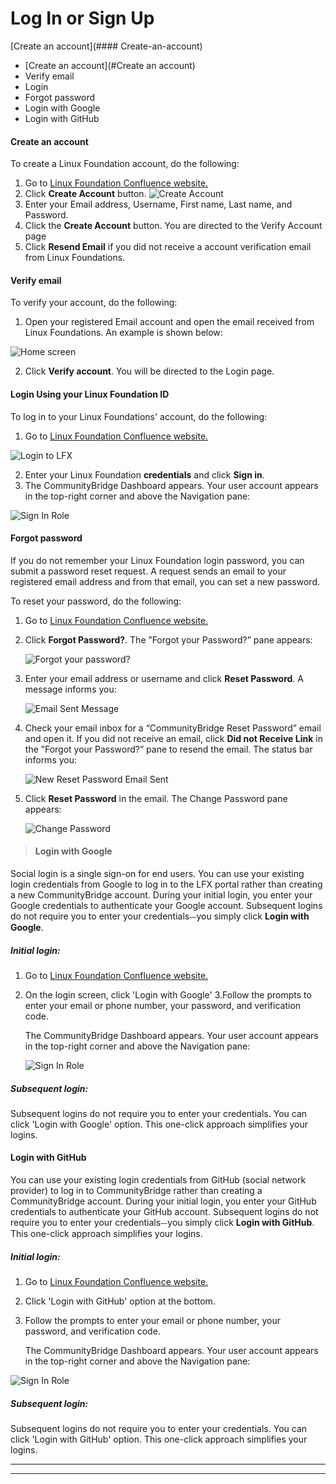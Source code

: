 # Log In or Sign Up

[Create an account](#### Create-an-account)

<ul><li>[Create an account](#Create an account)</li><li>Verify email</li><li>Login</li><li>Forgot password</li><li>Login with Google</li><li>Login with GitHub</li></ul>

####  Create an account

To create a Linux Foundation account, do the following:

1. Go to [Linux Foundation Confluence website.](https://console.dev.itx.linuxfoundation.org/#/)
2. Click <b>Create Account</b> button. ![Create Account](imgs/create_account.png)
3. Enter your Email address, Username, First name, Last name, and Password.
4. Click the <b>Create Account</b> button. You are directed to the Verify Account page
5. Click <b>Resend Email</b> if you did not receive a account verification email from Linux Foundations.

####  **Verify email**

To verify your account, do the following:

1. Open your registered Email account and open the email received from Linux Foundations. An example is shown below:

![Home screen](./imgs/3.png)

2. Click <b>Verify account</b>. You will be directed to the Login page.

####  **Login Using your Linux Foundation ID**

To log in to your Linux Foundations' account, do the following:

1. Go to [Linux Foundation Confluence website.](https://console.dev.itx.linuxfoundation.org/#/)

![Login to LFX](imgs/lfx-login-to-lfx.png)

2. Enter your Linux Foundation **credentials** and click **Sign in**.
3.  The CommunityBridge Dashboard appears. Your user account appears in the top-right corner and above the Navigation pane:

   ![Sign In Role](imgs/lfx-sign-in-role-identification.png)

#### **Forgot password**

If you do not remember your Linux Foundation login password, you can submit a password reset request. A request sends an email to your registered email address and from that email, you can set a new password.

To reset your password, do the following:

1. Go to [Linux Foundation Confluence website.](https://console.dev.itx.linuxfoundation.org/#/)
2. Click **Forgot Password?**. The ”Forgot your Password?” pane appears:

   ![Forgot your password?](imgs/lfx-forgot-your-password.png)
   
3. Enter your email address or username and click **Reset Password**. A message informs you:

   ![Email Sent Message](imgs/lfx-email-has-been-sent.png)

4. Check your email inbox for a “CommunityBridge Reset Password” email and open it. If you did not receive an email, click **Did not Receive Link** in the ”Forgot your Password?” pane to resend the email. The status bar informs you:

   ![New Reset Password Email Sent](imgs/lfx-new-reset-password-email-sent.png)
   
5. Click **Reset Password** in the email. The Change Password pane appears:

   ![Change Password](imgs/lfx-change-password.png)
 
>####  **Login with Google**

Social login is a single sign-on for end users. You can use your existing login credentials from Google to log in to the LFX portal rather than creating a new CommunityBridge  account. During your initial login, you enter your Google credentials to authenticate your Google account. Subsequent logins do not require you to enter your credentials⏤you simply click **Login with Google**.

 ##### Initial login: 

1. Go to [Linux Foundation Confluence website.](https://console.dev.itx.linuxfoundation.org/#/)
2. On the login screen, click 'Login with Google'
3.Follow the prompts to enter your email or phone number, your password, and verification code.

   The CommunityBridge Dashboard appears. Your user account appears in the top-right corner and above the Navigation pane:

   ![Sign In Role](imgs/lfx-sign-in-role-identification.png)

#####  Subsequent login:

Subsequent logins do not require you to enter your credentials. You can click 'Login with Google' option. This one-click approach simplifies your logins.

#### **Login with GitHub**

You can use your existing login credentials from GitHub (social network provider) to log in to CommunityBridge rather than creating a CommunityBridge account. During your initial login, you enter your GitHub credentials to authenticate your GitHub account. Subsequent logins do not require you to enter your credentials⏤you simply click **Login with GitHub**. This one-click approach simplifies your logins.

 ##### Initial login: 

1. Go to [Linux Foundation Confluence website.](https://console.dev.itx.linuxfoundation.org/#/)
2. Click 'Login with GitHub' option at the bottom.
3. Follow the prompts to enter your email or phone number, your password, and verification code.

   The CommunityBridge Dashboard appears. Your user account appears in the top-right corner and above the Navigation pane:

![Sign In Role](imgs/lfx-sign-in-role-identification.png)

#####  Subsequent login:

Subsequent logins do not require you to enter your credentials. You can click 'Login with GitHub' option. This one-click approach simplifies your logins.

---
---
